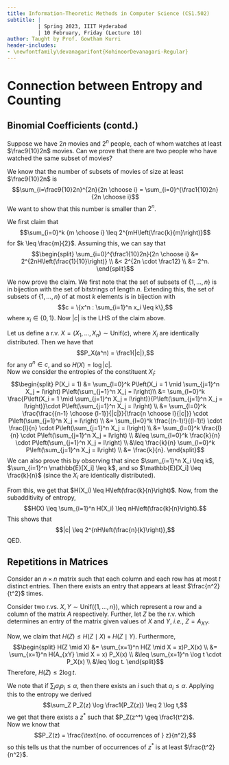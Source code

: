 ```yaml
---
title: Information-Theoretic Methods in Computer Science (CS1.502)
subtitle: |
          | Spring 2023, IIIT Hyderabad
          | 10 February, Friday (Lecture 10)
author: Taught by Prof. Gowtham Kurri
header-includes:
- \newfontfamily\devanagarifont{KohinoorDevanagari-Regular}
---
```


# Connection between Entropy and Counting
## Binomial Coefficients (contd.)
Suppose we have $2n$ movies and $2^n$ people, each of whom watches at least $\frac9{10}2n$ movies. Can we prove that there are two people who have watched the same subset of movies?

We know that the number of subsets of movies of size at least $\frac9{10}2n$ is
$$\sum_{i=\frac9{10}2n}^{2n}{2n \choose i} = \sum_{i=0}^{\frac1{10}2n}{2n \choose i}$$
We want to show that this number is smaller than $2^n$.

We first claim that
$$\sum_{i=0}^k {m \choose i} \leq 2^{mH\left(\frac{k}{m}\right)}$$
for $k \leq \frac{m}{2}$.
Assuming this, we can say that
$$\begin{split}
\sum_{i=0}^{\frac1{10}2n}{2n \choose i} &= 2^{2nH\left(\frac{1}{10}\right)} \\
&< 2^{2n \cdot \frac12} \\
&= 2^n.
\end{split}$$

We now prove the claim. We first note that the set of subsets of $\{1, \dots, n\}$ is in bijection with the set of bitstrings of length $n$. Extending this, the set of subsets of $\{1, \dots, n\}$ of at most $k$ elements is in bijection with
$$c = \{x^n : \sum_{i=1}^n x_i \leq k\},$$
where $x_i \in \{0,1\}$.
Now $|c|$ is the LHS of the claim above.

Let us define a r.v. $X = (X_1, \dots, X_n) \sim \text{Unif}(c)$, where $X_i$ are identically distributed. Then we have that
$$P_X(a^n) = \frac1{|c|},$$
for any $a^n \in c$, and so $H(X) = \log |c|$.  
Now we consider the entropies of the constituent $X_i$:
$$\begin{split}
P(X_i = 1) &= \sum_{l=0}^k P\left(X_i = 1 \mid \sum_{j=1}^n X_j = l\right) P\left(\sum_{j=1}^n X_j = l\right)\\
&= \sum_{l=0}^k \frac{P\left(X_i = 1 \mid \sum_{j=1}^n X_j = l\right)}{P\left(\sum_{j=1}^n X_j = l\right)}\cdot P\left(\sum_{j=1}^n X_j = l\right) \\
&= \sum_{l=0}^k \frac{\frac{{n-1} \choose {l-1}}{|c|}}{\frac{n \choose l}{|c|}} \cdot P\left(\sum_{j=1}^n X_j = l\right) \\
&= \sum_{l=0}^k \frac{(n-1)!}{(l-1)!} \cdot \frac{l}{n} \cdot P\left(\sum_{j=1}^n X_j = l\right) \\
&= \sum_{l=0}^k \frac{l}{n} \cdot P\left(\sum_{j=1}^n X_j = l\right) \\
&\leq \sum_{l=0}^k \frac{k}{n} \cdot P\left(\sum_{j=1}^n X_j = l\right) \\
&\leq \frac{k}{n} \sum_{l=0}^k P\left(\sum_{j=1}^n X_j = l\right) \\
&= \frac{k}{n}.
\end{split}$$
We can also prove this by observing that since $\sum_{i=1}^n X_i \leq k$, $\sum_{i=1}^n \mathbb{E}[X_i] \leq k$, and so $\mathbb{E}[X_i] \leq \frac{k}{n}$ (since the $X_i$ are identically distributed).

From this, we get that $H(X_i) \leq H\left(\frac{k}{n}\right)$. Now, from the subadditivity of entropy,
$$H(X) \leq \sum_{i=1}^n H(X_i) \leq nH\left(\frac{k}{n}\right).$$
This shows that
$$|c| \leq 2^{nH\left(\frac{n}{k}\right)},$$
QED.

## Repetitions in Matrices
Consider an $n\times n$ matrix such that each column and each row has at most $t$ distinct entries. Then there exists an entry that appears at least $\frac{n^2}{t^2}$ times.

Consider two r.vs. $X, Y \sim \text{Unif}(\{1, \dots, n\})$, which represent a row and a column of the matrix $A$ respectively. Further, let $Z$ be the r.v. which determines an entry of the matrix given values of $X$ and $Y$, *i.e.*, $Z = A_{XY}$.

Now, we claim that $H(Z) \leq H(Z \mid X) + H(Z \mid Y)$. Furthermore,
$$\begin{split}
H(Z \mid X) &= \sum_{x=1}^n H(Z \mid X = x)P_X(x) \\
&= \sum_{x=1}^n H(A_{xY} \mid X = x) P_X(x) \\
&\leq \sum_{x=1}^n \log t \cdot P_X(x) \\
&\leq \log t.
\end{split}$$
Therefore, $H(Z) \leq 2\log t$.

We note that if $\sum_i a_ip_i \leq \alpha$, then there exists an $i$ such that $a_i \leq \alpha$. Applying this to the entropy we derived
$$\sum_Z P_Z(z) \log \frac1{P_Z(z)} \leq 2 \log t,$$
we get that there exists a $z^*$ such that
$P_Z(z^*) \geq \frac1{t^2}$.  
Now we know that
$$P_Z(z) = \frac{\text{no. of occurrences of } z}{n^2},$$
so this tells us that the number of occurrences of $z^*$ is at least $\frac{t^2}{n^2}$.